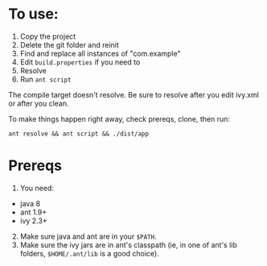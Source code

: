 # To use:

1. Copy the project
2. Delete the git folder and reinit
3. Find and replace all instances of "com.example"
4. Edit `build.properties` if you need to
5. Resolve
6. Run `ant script`

The compile target doesn't resolve.
Be sure to resolve after you edit ivy.xml or after you clean.

To make things happen right away, check prereqs, clone, then run:

    ant resolve && ant script && ./dist/app

# Prereqs

1. You need:
 - java 8
 - ant 1.9+
 - ivy 2.3+

2. Make sure java and ant are in your `$PATH`.
3. Make sure the ivy jars are in ant's classpath (ie, in one of ant's lib folders, `$HOME/.ant/lib` is a good choice).
